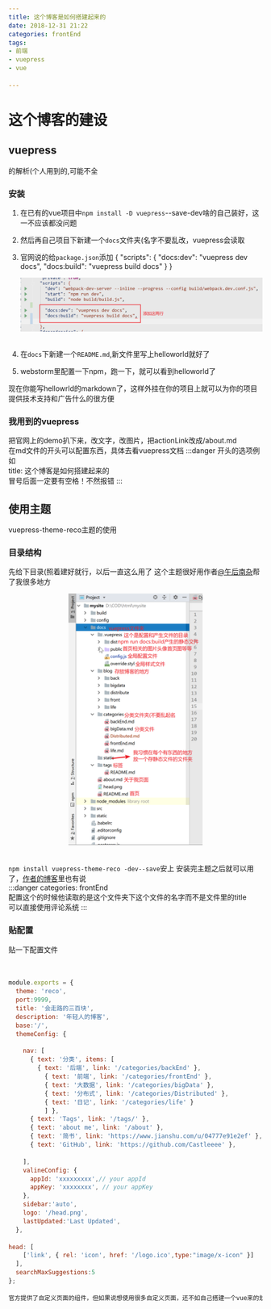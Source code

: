 ```yaml
---
title: 这个博客是如何搭建起来的
date: 2018-12-31 21:22
categories: frontEnd
tags:
- 前端
- vuepress
- vue

---
```

# 这个博客的建设

## vuepress
的解析(个人用到的,可能不全
### 安装
1. 在已有的vue项目中`npm install -D vuepress`--save-dev啥的自己装好，这一不应该都没问题
2. 然后再自己项目下新建一个`docs`文件夹(名字不要乱改，vuepress会读取
3. 官网说的给`package.json`添加
      {
        "scripts": {
          "docs:dev": "vuepress dev docs",
          "docs:build": "vuepress build docs"
        }
      }


      <div align=center><img src="./static/package.png"/>
      </div>
      </br>

4. 在`docs`下新建一个`README.md`,新文件里写上helloworld就好了
5. webstorm里配置一下npm，跑一下，就可以看到helloworld了

现在你能写hellowrld的markdown了，这样外挂在你的项目上就可以为你的项目提供技术支持和广告什么的很方便
### 我用到的vuepress
把官网上的demo扒下来，改文字，改图片，把actionLink改成/about.md
<br/>
在md文件的开头可以配置东西，具体去看vuepress文档
:::danger
开头的选项例如<br/>
title: 这个博客是如何搭建起来的<br/>
冒号后面一定要有空格！不然报错
:::

## 使用主题
vuepress-theme-reco主题的使用
### 目录结构
先给下目录(照着建好就行，以后一直这么用了
这个主题很好用作者<a href='https://me.csdn.net/recoluan'>@午后南杂</a>帮了我很多地方
<div align=center ><img style="height:500px" src="./static/start.png"/>
</div>
</br>

`npm install vuepress-theme-reco -dev--save`安上
安装完主题之后就可以用了，<a href='https://blog.csdn.net/recoluan/article/details/82962947'>作者的博客</a>里也有说
<br/>
:::danger
categories: frontEnd<br/>
配置这个的时候他读取的是这个文件夹下这个文件的名字而不是文件里的title<br/>
可以直接使用评论系统
:::
### 贴配置
贴一下配置文件
```js


module.exports = {
  theme: 'reco',
  port:9999,
  title: '会走路的三百块',
  description: '年轻人的博客',
  base:'/',
  themeConfig: {

    nav: [
      { text: '分类', items: [
        { text: '后端', link: '/categories/backEnd' },
          { text: '前端', link: '/categories/frontEnd' },
          { text: '大数据', link: '/categories/bigData' },
          { text: '分布式', link: '/categories/Distributed' },
          { text: '日记', link: '/categories/life' }
          ] },
      { text: 'Tags', link: '/tags/' },
      { text: 'about me', link: '/about' },
      { text: '简书', link: 'https://www.jianshu.com/u/04777e91e2ef' },
      { text: 'GitHub', link: 'https://github.com/Castleeee' },

    ],
    valineConfig: {
      appId: 'xxxxxxxxx',// your appId
      appKey: 'xxxxxxxx', // your appKey
    },
    sidebar:'auto',
    logo: '/head.png',
    lastUpdated:'Last Updated',
  },

head: [
    ['link', { rel: 'icon', href: '/logo.ico',type:"image/x-icon" }]
  ],
  searchMaxSuggestions:5
};

官方提供了自定义页面的组件，但如果说想使用很多自定义页面，还不如自己搭建一个vue来的划算

```
<Valine></Valine>